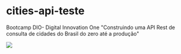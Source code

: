 # cities-api-teste
Bootcamp DIO- Digital Innovation One   "Construindo uma API Rest de consulta de cidades do Brasil do zero até a produção" 



![](https://miro.medium.com/max/500/0*AN9hTWg2wH4YPtcf.gif)
